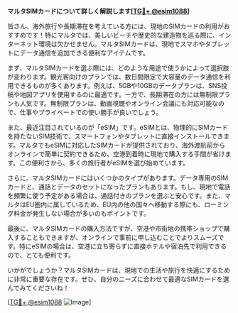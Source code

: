**マルタSIMカードについて詳しく解説します[[TG💪+ @esim1088](https://t.me/s/esim1088)]**

皆さん、海外旅行や長期滞在を考えている方には、現地のSIMカードの利用がおすすめです！特にマルタでは、美しいビーチや歴史的な建造物を巡る際に、インターネット環境は欠かせません。マルタSIMカードは、現地でスマホやタブレットにデータ通信を追加できる便利なアイテムです。

まず、マルタSIMカードを選ぶ際には、どのような用途で使うかによって選択肢が変わります。観光客向けのプランでは、数日間限定で大容量のデータ通信を利用できるものが多くあります。例えば、5GBや10GBのデータプランは、SNS投稿や地図アプリを使用するのに最適です。一方で、長期滞在の方には無制限プランも人気です。無制限プランは、動画視聴やオンライン会議にも対応可能なので、仕事やプライベートでの使い勝手が良いでしょう。

また、最近注目されているのが「eSIM」です。eSIMとは、物理的にSIMカードを持たないSIM技術で、スマートフォンやタブレットに直接インストールできます。マルタでもeSIMに対応したSIMカードが提供されており、海外渡航前からオンラインで簡単に契約できるため、空港到着時に現地で購入する手間が省けます。この便利さから、多くの旅行者がeSIMを選び始めています。

さらに、マルタSIMカードにはいくつかのタイプがあります。データ専用のSIMカードと、通話とデータのセットになったプランもあります。もし、現地で電話を頻繁に使う予定がある場合は、通話付きのプランを選ぶと安心です。また、マルタはEU圏内に属しているため、EU内の他の国々へ移動する際にも、ローミング料金が発生しない場合が多いのもポイントです。

最後に、マルタSIMカードの購入方法ですが、空港や市街地の携帯ショップで購入することもできますが、オンラインで事前に申し込むことでよりスムーズです。特にeSIMの場合は、空港に立ち寄らずに直接ホテルや宿泊先で利用できるので、とても便利です。

いかがでしょうか？マルタSIMカードは、現地での生活や旅行を快適にするために非常に重要な存在です。ぜひ、自分のニーズに合わせて最適なSIMカードを選んでみてくださいね！

[[TG💪+ @esim1088](https://t.me/s/esim1088) ![Image](https://i.postimg.cc/Y0z9fWf4/image.png)]